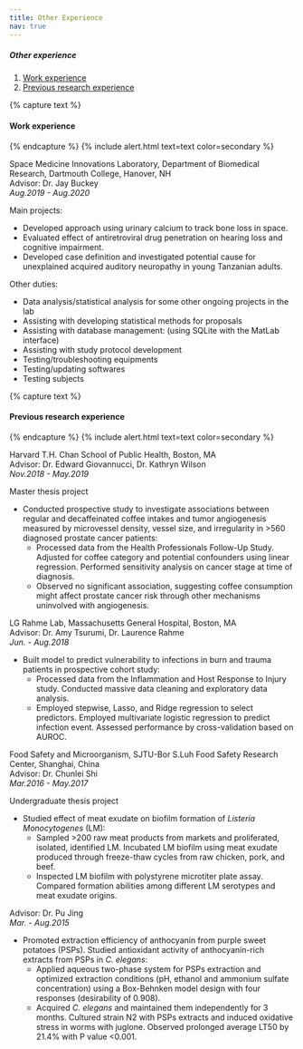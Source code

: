 ```yaml
---
title: Other Experience
nav: true
---
```

##### Other experience
1. [Work experience](#paragraph1)
2. [Previous research experience](#paragraph2)
<!--3. [Coursework projects](#paragraph3)-->

    
{% capture text %}
#### Work experience <a name="paragraph1"></a>
{% endcapture %}
{% include alert.html text=text color=secondary %}

Space Medicine Innovations Laboratory, Department of Biomedical Research, Dartmouth College, Hanover, NH<br/>
Advisor: Dr. Jay Buckey<br/>
*Aug.2019 - Aug.2020*

Main projects:
- Developed approach using urinary calcium to track bone loss in space.
- Evaluated effect of antiretroviral drug penetration on hearing loss and cognitive impairment.
- Developed case definition and investigated potential cause for unexplained acquired auditory neuropathy in young Tanzanian adults.

Other duties:
- Data analysis/statistical analysis for some other ongoing projects in the lab
- Assisting with developing statistical methods for proposals
- Assisting with database management: (using SQLite with the MatLab interface)
- Assisting with study protocol development
- Testing/troubleshooting equipments
- Testing/updating softwares
- Testing subjects


{% capture text %}
#### Previous research experience <a name="paragraph2"></a>
{% endcapture %}
{% include alert.html text=text color=secondary %}

Harvard T.H. Chan School of Public Health, Boston, MA<br/>
Advisor: Dr. Edward Giovannucci, Dr. Kathryn Wilson<br/>
*Nov.2018 - May.2019*<br/>

Master thesis project<br/>
- Conducted prospective study to investigate associations between regular and decaffeinated coffee intakes and tumor angiogenesis measured by microvessel density, vessel size, and irregularity in >560 diagnosed prostate cancer patients:
	- Processed data from the Health Professionals Follow-Up Study. Adjusted for coffee category and potential confounders using linear regression. Performed sensitivity analysis on cancer stage at time of diagnosis.
	- Observed no significant association, suggesting coffee consumption might affect prostate cancer risk through other mechanisms uninvolved with angiogenesis.  

LG Rahme Lab, Massachusetts General Hospital, Boston, MA<br/>
Advisor: Dr. Amy Tsurumi, Dr. Laurence Rahme <br/>
*Jun. - Aug.2018*<br/>
                     
- Built model to predict vulnerability to infections in burn and trauma patients in prospective cohort study: 
	- Processed data from the Inflammation and Host Response to Injury study. Conducted massive data cleaning and exploratory data analysis. 
	- Employed stepwise, Lasso, and Ridge regression to select predictors. Employed multivariate logistic regression to predict infection event. Assessed performance by cross-validation based on AUROC. 


Food Safety and Microorganism, SJTU-Bor S.Luh Food Safety Research Center, Shanghai, China<br/>
Advisor: Dr. Chunlei Shi<br/>
*Mar.2016 - May.2017*<br/>

Undergraduate thesis project<br/>
- Studied effect of meat exudate on biofilm formation of *Listeria Monocytogenes* (LM):
	- Sampled >200 raw meat products from markets and proliferated, isolated, identified LM. Incubated LM biofilm using meat exudate produced through freeze-thaw cycles from raw chicken, pork, and beef.
	- Inspected LM biofilm with polystyrene microtiter plate assay. Compared formation abilities among different LM serotypes and meat exudate origins.

Advisor: Dr. Pu Jing<br/>
*Mar. - Aug.2015*<br/>

- Promoted extraction efficiency of anthocyanin from purple sweet potatoes (PSPs). Studied antioxidant activity of anthocyanin-rich extracts from PSPs in *C. elegans*:
	- Applied aqueous two-phase system for PSPs extraction and optimized extraction conditions (pH, ethanol and ammonium sulfate concentration) using a Box-Behnken model design with four responses (desirability of 0.908).
	- Acquired *C. elegans* and maintained them independently for 3 months. Cultured strain N2 with PSPs extracts and induced oxidative stress in worms with juglone. Observed prolonged average LT50 by 21.4% with P value <0.001.




